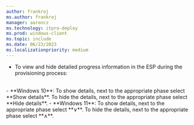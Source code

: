 ```yaml
---
author: frankroj
ms.author: frankroj
manager: aaroncz
ms.technology: itpro-deploy
ms.prod: windows-client
ms.topic: include
ms.date: 06/23/2023
ms.localizationpriority: medium
---
```


<!-- This file is shared by the following articles:

pre-provisioning\azure-ad-join-technician-flow.md
pre-provisioning\azure-ad-join-user-flow.md
pre-provisioning\hybrid-azure-ad-join-technician-flow.md
pre-provisioning\hybrid-azure-ad-join-user-flow.md
self-deploying\self-deploying-deploy-device.md
user-driven\azure-ad-join-deploy-device.md
user-driven\hybrid-azure-ad-join-deploy-device.md

Headings are driven by article context. -->

- To view and hide detailed progress information in the ESP during the provisioning process:<br>
<br>
  - **Windows 10**: To show details, next to the appropriate phase select **Show details**. To hide the details, next to the appropriate phase select **Hide details**.
  - **Windows 11**: To show details, next to the appropriate phase select **∨**. To hide the details, next to the appropriate phase select **∧**.
